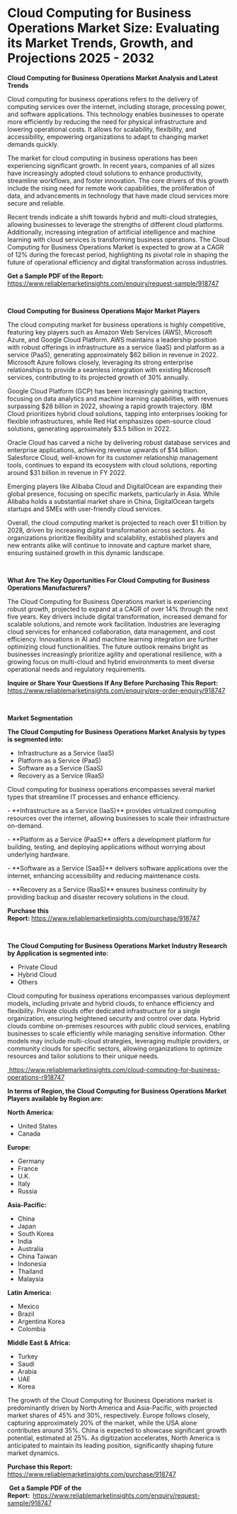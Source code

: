 <p><h1>Cloud Computing for Business Operations Market Size: Evaluating its Market Trends, Growth, and Projections 2025 - 2032</h1></p><p><strong>Cloud Computing for Business Operations Market Analysis and Latest Trends</strong></p>
<p><p>Cloud computing for business operations refers to the delivery of computing services over the internet, including storage, processing power, and software applications. This technology enables businesses to operate more efficiently by reducing the need for physical infrastructure and lowering operational costs. It allows for scalability, flexibility, and accessibility, empowering organizations to adapt to changing market demands quickly.</p><p>The market for cloud computing in business operations has been experiencing significant growth. In recent years, companies of all sizes have increasingly adopted cloud solutions to enhance productivity, streamline workflows, and foster innovation. The core drivers of this growth include the rising need for remote work capabilities, the proliferation of data, and advancements in technology that have made cloud services more secure and reliable.</p><p>Recent trends indicate a shift towards hybrid and multi-cloud strategies, allowing businesses to leverage the strengths of different cloud platforms. Additionally, increasing integration of artificial intelligence and machine learning with cloud services is transforming business operations. The Cloud Computing for Business Operations Market is expected to grow at a CAGR of 12% during the forecast period, highlighting its pivotal role in shaping the future of operational efficiency and digital transformation across industries.</p></p>
<p><strong>Get a Sample PDF of the Report:&nbsp;</strong> <a href="https://www.reliablemarketinsights.com/enquiry/request-sample/918747?utm_campaign=2177&utm_medium=2&utm_source=Github&utm_content=ia&utm_term=18042025&utm_id=cloud-computing-for-business-operations">https://www.reliablemarketinsights.com/enquiry/request-sample/918747</a></p>
<p>&nbsp;</p>
<p><strong>Cloud Computing for Business Operations Major Market Players</strong></p>
<p><p>The cloud computing market for business operations is highly competitive, featuring key players such as Amazon Web Services (AWS), Microsoft Azure, and Google Cloud Platform. AWS maintains a leadership position with robust offerings in infrastructure as a service (IaaS) and platform as a service (PaaS), generating approximately $62 billion in revenue in 2022. Microsoft Azure follows closely, leveraging its strong enterprise relationships to provide a seamless integration with existing Microsoft services, contributing to its projected growth of 30% annually.</p><p>Google Cloud Platform (GCP) has been increasingly gaining traction, focusing on data analytics and machine learning capabilities, with revenues surpassing $28 billion in 2022, showing a rapid growth trajectory. IBM Cloud prioritizes hybrid cloud solutions, tapping into enterprises looking for flexible infrastructures, while Red Hat emphasizes open-source cloud solutions, generating approximately $3.5 billion in 2022.</p><p>Oracle Cloud has carved a niche by delivering robust database services and enterprise applications, achieving revenue upwards of $14 billion. Salesforce Cloud, well-known for its customer relationship management tools, continues to expand its ecosystem with cloud solutions, reporting around $31 billion in revenue in FY 2022. </p><p>Emerging players like Alibaba Cloud and DigitalOcean are expanding their global presence, focusing on specific markets, particularly in Asia. While Alibaba holds a substantial market share in China, DigitalOcean targets startups and SMEs with user-friendly cloud services. </p><p>Overall, the cloud computing market is projected to reach over $1 trillion by 2028, driven by increasing digital transformation across sectors. As organizations prioritize flexibility and scalability, established players and new entrants alike will continue to innovate and capture market share, ensuring sustained growth in this dynamic landscape.</p></p>
<p>&nbsp;</p>
<p><strong>What Are The Key Opportunities For Cloud Computing for Business Operations Manufacturers?</strong></p>
<p><p>The Cloud Computing for Business Operations market is experiencing robust growth, projected to expand at a CAGR of over 14% through the next five years. Key drivers include digital transformation, increased demand for scalable solutions, and remote work facilitation. Industries are leveraging cloud services for enhanced collaboration, data management, and cost efficiency. Innovations in AI and machine learning integration are further optimizing cloud functionalities. The future outlook remains bright as businesses increasingly prioritize agility and operational resilience, with a growing focus on multi-cloud and hybrid environments to meet diverse operational needs and regulatory requirements.</p></p>
<p><strong>Inquire or Share Your Questions If Any Before Purchasing This Report:</strong> <a href="https://www.reliablemarketinsights.com/enquiry/pre-order-enquiry/918747?utm_campaign=2177&utm_medium=2&utm_source=Github&utm_content=ia&utm_term=18042025&utm_id=cloud-computing-for-business-operations">https://www.reliablemarketinsights.com/enquiry/pre-order-enquiry/918747</a></p>
<p>&nbsp;</p>
<p><strong>Market Segmentation</strong></p>
<p><strong>The Cloud Computing for Business Operations Market Analysis by types is segmented into:</strong></p>
<p><ul><li>Infrastructure as a Service (IaaS)</li><li>Platform as a Service (PaaS)</li><li>Software as a Service (SaaS)</li><li>Recovery as a Service (RaaS)</li></ul></p>
<p><p>Cloud computing for business operations encompasses several market types that streamline IT processes and enhance efficiency. </p><p>- **Infrastructure as a Service (IaaS)** provides virtualized computing resources over the internet, allowing businesses to scale their infrastructure on-demand.</p><p>- **Platform as a Service (PaaS)** offers a development platform for building, testing, and deploying applications without worrying about underlying hardware.</p><p>- **Software as a Service (SaaS)** delivers software applications over the internet, enhancing accessibility and reducing maintenance costs.</p><p>- **Recovery as a Service (RaaS)** ensures business continuity by providing backup and disaster recovery solutions in the cloud.</p></p>
<p><strong>Purchase this Report:&nbsp;</strong><a href="https://www.reliablemarketinsights.com/purchase/918747?utm_campaign=2177&utm_medium=2&utm_source=Github&utm_content=ia&utm_term=18042025&utm_id=cloud-computing-for-business-operations">https://www.reliablemarketinsights.com/purchase/918747</a></p>
<p>&nbsp;</p>
<p><strong>The Cloud Computing for Business Operations Market Industry Research by Application is segmented into:</strong></p>
<p><ul><li>Private Cloud</li><li>Hybrid Cloud</li><li>Others</li></ul></p>
<p><p>Cloud computing for business operations encompasses various deployment models, including private and hybrid clouds, to enhance efficiency and flexibility. Private clouds offer dedicated infrastructure for a single organization, ensuring heightened security and control over data. Hybrid clouds combine on-premises resources with public cloud services, enabling businesses to scale efficiently while managing sensitive information. Other models may include multi-cloud strategies, leveraging multiple providers, or community clouds for specific sectors, allowing organizations to optimize resources and tailor solutions to their unique needs.</p></p>
<p><a href="https://www.reliablemarketinsights.com/cloud-computing-for-business-operations-r918747?utm_campaign=2177&utm_medium=2&utm_source=Github&utm_content=ia&utm_term=18042025&utm_id=cloud-computing-for-business-operations">&nbsp;https://www.reliablemarketinsights.com/cloud-computing-for-business-operations-r918747</a></p>
<p><strong>In terms of Region, the Cloud Computing for Business Operations Market Players available by Region are:</strong></p>
<p>
    <p> <strong> North America: </strong>
        <ul>
            <li>United States</li>
            <li>Canada</li>
        </ul>
        </p> 
    <p> <strong> Europe: </strong>
        <ul>
            <li>Germany</li>
            <li>France</li>
            <li>U.K.</li>
            <li>Italy</li>
            <li>Russia</li>
        </ul>
        </p> 
    <p> <strong> Asia-Pacific: </strong>
        <ul>
            <li>China</li>
            <li>Japan</li>
            <li>South Korea</li>
            <li>India</li>
            <li>Australia</li>
            <li>China Taiwan</li>
            <li>Indonesia</li>
            <li>Thailand</li>
            <li>Malaysia</li>
        </ul>
        </p> 
    <p> <strong> Latin America: </strong>
        <ul>
            <li>Mexico</li>
            <li>Brazil</li>
            <li>Argentina Korea</li>
            <li>Colombia</li>
        </ul>
        </p> 
    <p> <strong> Middle East & Africa: </strong>
        <ul>
            <li>Turkey</li>
            <li>Saudi</li>
            <li>Arabia</li>
            <li>UAE</li>
            <li>Korea</li>
        </ul>
    </p>
    </p>
<p><p>The growth of the Cloud Computing for Business Operations market is predominantly driven by North America and Asia-Pacific, with projected market shares of 45% and 30%, respectively. Europe follows closely, capturing approximately 20% of the market, while the USA alone contributes around 35%. China is expected to showcase significant growth potential, estimated at 25%. As digitization accelerates, North America is anticipated to maintain its leading position, significantly shaping future market dynamics.</p></p>
<p><strong>Purchase this Report: </strong><a href="https://www.reliablemarketinsights.com/purchase/918747?utm_campaign=2177&utm_medium=2&utm_source=Github&utm_content=ia&utm_term=18042025&utm_id=cloud-computing-for-business-operations">https://www.reliablemarketinsights.com/purchase/918747</a></p>
<p>&nbsp;<strong>Get a Sample PDF of the Report:&nbsp;&nbsp;</strong><a href="https://www.reliablemarketinsights.com/enquiry/request-sample/918747?utm_campaign=2177&utm_medium=2&utm_source=Github&utm_content=ia&utm_term=18042025&utm_id=cloud-computing-for-business-operations">https://www.reliablemarketinsights.com/enquiry/request-sample/918747</a></p>
<p><strong></strong></p>
<p><p></p><p></p><p></p></p>